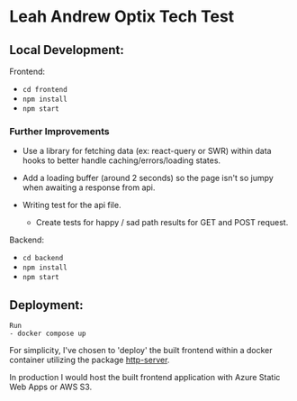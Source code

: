 # Leah Andrew Optix Tech Test

## Local Development:

Frontend:

- `cd frontend`
- `npm install`
- `npm start`

### Further Improvements

- Use a library for fetching data (ex: react-query or SWR) within data hooks to better handle caching/errors/loading states.
- Add a loading buffer (around 2 seconds) so the page isn't so jumpy when awaiting a response from api.
- Writing test for the api file.

  - Create tests for happy / sad path results for GET and POST request.

Backend:

- `cd backend`
- `npm install`
- `npm start`

## Deployment:

    Run
    - docker compose up

For simplicity, I've chosen to 'deploy' the built frontend within a docker container utilizing the package [http-server](https://www.npmjs.com/package/http-server).

In production I would host the built frontend application with Azure Static Web Apps or AWS S3.
